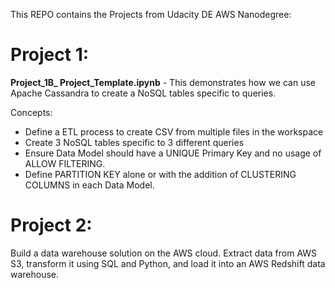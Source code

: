 This REPO contains the Projects from Udacity DE AWS Nanodegree:

# Project 1:
**Project_1B_ Project_Template.ipynb** - This demonstrates how we can use Apache Cassandra to create a NoSQL tables specific to queries.

Concepts:

- Define a ETL process to create CSV from multiple files in the workspace
- Create 3 NoSQL tables specific to 3 different queries
- Ensure Data Model should have a UNIQUE Primary Key and no usage of ALLOW FILTERING.
- Define PARTITION KEY alone or with the addition of CLUSTERING COLUMNS in each Data Model.


# Project 2:

Build a data warehouse solution on the AWS cloud. 
Extract data from AWS S3, transform it using SQL and Python, and load it into an AWS Redshift data warehouse.
